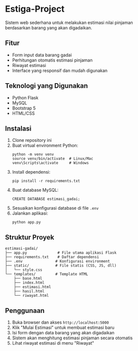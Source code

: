 # Estiga-Project

Sistem web sederhana untuk melakukan estimasi nilai pinjaman berdasarkan barang yang akan digadaikan.

## Fitur

- Form input data barang gadai
- Perhitungan otomatis estimasi pinjaman
- Riwayat estimasi
- Interface yang responsif dan mudah digunakan

## Teknologi yang Digunakan

- Python Flask
- MySQL
- Bootstrap 5
- HTML/CSS

## Instalasi

1. Clone repository ini
2. Buat virtual environment Python:
   ```
   python -m venv venv
   source venv/bin/activate  # Linux/Mac
   venv\Scripts\activate     # Windows
   ```
3. Install dependensi:
   ```
   pip install -r requirements.txt
   ```
4. Buat database MySQL:
   ```
   CREATE DATABASE estimasi_gadai;
   ```
5. Sesuaikan konfigurasi database di file `.env`
6. Jalankan aplikasi:
   ```
   python app.py
   ```

## Struktur Proyek

```
estimasi-gadai/
├── app.py              # File utama aplikasi Flask
├── requirements.txt    # Daftar dependensi
├── .env               # Konfigurasi environment
├── static/            # File statis (CSS, JS, dll)
│   └── style.css
└── templates/         # Template HTML
    ├── base.html
    ├── index.html
    ├── estimasi.html
    ├── hasil.html
    └── riwayat.html
```

## Penggunaan

1. Buka browser dan akses `http://localhost:5000`
2. Klik "Mulai Estimasi" untuk membuat estimasi baru
3. Isi form dengan data barang yang akan digadaikan
4. Sistem akan menghitung estimasi pinjaman secara otomatis
5. Lihat riwayat estimasi di menu "Riwayat" 
